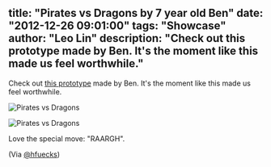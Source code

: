 title: "Pirates vs Dragons by 7 year old Ben"
date: "2012-12-26 09:01:00"
tags: "Showcase"
author: "Leo Lin"
description: "Check out this prototype made by Ben. It's the moment like this made us feel worthwhile."
---

Check out [this prototype](http://popapp.in/w#!/projects/50b60c33f5fbbcbe78000ba6/preview) made by Ben. It's the moment like this made us feel worthwhile.

![Pirates vs Dragons](http://static3.popapp.in/img/20121226/EFKteuX58l72nI3KVI297CAf_o.jpg)

![Pirates vs Dragons](http://static4.popapp.in/img/20121226/D5babLc0BakysCMNwtWW68ud_o.jpg)

Love the special move: "RAARGH".

(Via [@hfuecks](https://twitter.com/hfuecks/status/283970495223836672))
